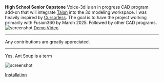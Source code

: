 **High School Senior Capstone**
Voice-3d is an in progress CAD program add-on that will integrate [Talon](https://talon.wiki/) into the 3d modeling workspace. I was heavily inspired by [Cursorless](https://www.cursorless.org/). The goal is to have the project working primarily with Fusion360 by March 2025. Followed by other CAD programs.
![screenshot](Flowchart.png)
[Demo Video](https://youtu.be/5CVNUjPEjOY)

___
Any contributions are greatly appreciated.
___
Yes, Ant Soup is a term

![screenshot](Ant_Soup.jpg)

[Installation](https://github.com/Cyberneticbacon/Talon_Voice3D/wiki/Installation)
